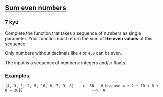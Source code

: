 <h2><a href=https://www.codewars.com/kata/586beb5ba44cfc44ed0006c3/train/python target="_blank">Sum even numbers</a></h2><h3>7 kyu</h3><p>Complete the function that takes a sequence of numbers as single parameter. Your function must return the sum of <strong>the even values</strong> of this sequence.</p><p>Only numbers without decimals like <code>4</code> or <code>4.0</code> can be even. </p><p>The input is a sequence of numbers: integers and/or floats. </p><h3 id="examples">Examples</h3><pre><code>[4, 3, 1, 2, 5, 10, 6, 7, 9, 8]  --&gt;  30   # because 4 + 2 + 10 + 6 + 8 = 30[]                               --&gt;  0</code></pre>